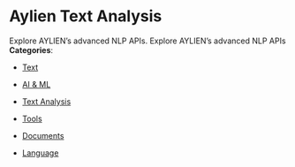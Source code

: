 # Aylien Text Analysis


Explore AYLIEN’s advanced NLP APIs.  Explore AYLIEN’s advanced NLP APIs
**Categories**:

- [Text](https://github/awesome-apis/awesome-apis#text)

- [AI & ML](https://github/awesome-apis/awesome-apis#ai-and-ml)

- [Text Analysis](https://github/awesome-apis/awesome-apis#text-analysis)

- [Tools](https://github/awesome-apis/awesome-apis#tools)

- [Documents](https://github/awesome-apis/awesome-apis#documents)

- [Language](https://github/awesome-apis/awesome-apis#language)



